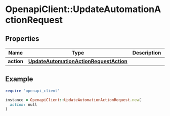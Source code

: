 # OpenapiClient::UpdateAutomationActionRequest

## Properties

| Name | Type | Description | Notes |
| ---- | ---- | ----------- | ----- |
| **action** | [**UpdateAutomationActionRequestAction**](UpdateAutomationActionRequestAction.md) |  |  |

## Example

```ruby
require 'openapi_client'

instance = OpenapiClient::UpdateAutomationActionRequest.new(
  action: null
)
```

